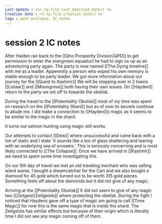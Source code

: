 ```yaml
---
Last Update : <%+ tp.file.last_modified_date() %>
Creation date : <% tp.file.creation_date() %>
tags : post-prologue, IC_notes
---
```


# session 2 IC notes

After Haiden ran back to the [[Qho Prosperity Division|QPD]] to get permission to enter the overgrown aquaduct he had to sign us up as an adventuring party again. The party is now named [[The Dying timeline]] with me as a leader. Apperently a person who wiped his own memory is stable enough to be party leader.
We got more information about our journey for the [[Quest to Kashmir]] We will be stopping over in 2 towns [[Listaar]] and [[Moongrove]] both having their own issues. On [[Hayden]] return to the party we set off to towards the obelisk.

During the travel to the [[Potentiality Obolisk]] most of my time was spent on research on the [[Potentiality Shard]] but as of now its secrets continue to allude me. I did make a connection to [[Hayden]]s magic as it seems to be similar to the magic in the shard.

It turns out salmon hunting using magic still works.

Our attempts to contact [[Dew]] where unsuccessful and came back with a ton of static and I state 'it sounds like a ton of glass shattering and tearing with an underlying sea of screams.' This is seriously concerning and is most likely connected to [[The Collapse]]. Once we have arrived in [[Kashmir]] we need to spent some time investigating this.

On our 5th day of travel we met an old traveling mechant who was selling wierd wares. I bought a dreamcatcher for the Cart and we also bought a diamond for 45 gold which turned out to be worth 315 gold pieces.  Something feels off about the diamonds but it did not give of any magic. 

Arriving at the [[Potentiality Obolisk]] It did not seem to give of any magic two [[Zeitgeist|Zeitgeists]] where protecting the obelisk. During the fight I noticed that Haydens gave off a type of magic am going to call [[Time Magic]] for now this is the same magic that is inside the shard. The Zeitgeists has similar effects but because of their origin which is literally time I did not see any magic coming off of them.